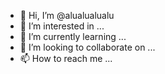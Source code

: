 - 👋 Hi, I’m @alualualualu
- 👀 I’m interested in ...
- 🌱 I’m currently learning ...
- 💞️ I’m looking to collaborate on ...
- 📫 How to reach me ...

<!---
alualualualu/alualualualu is a ✨ special ✨ repository because its `README.md` (this file) appears on your GitHub profile.
You can click the Preview link to take a look at your changes.
--->
